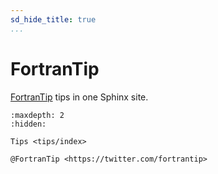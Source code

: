 ```yaml
---
sd_hide_title: true
...
```


# FortranTip

[FortranTip](https://twitter.com/fortrantip) tips in one Sphinx site.



```{toctree}
:maxdepth: 2
:hidden:

Tips <tips/index>

@FortranTip <https://twitter.com/fortrantip>

```
